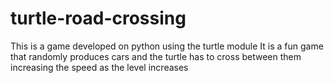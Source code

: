# turtle-road-crossing
This is a game developed on python using the turtle module
It is a fun game that randomly produces cars and the turtle has to cross between them increasing the speed as the level increases
